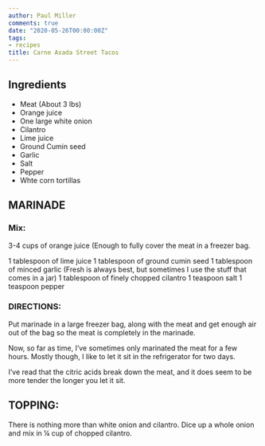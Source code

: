 ```yaml
---
author: Paul Miller
comments: true
date: "2020-05-26T00:00:00Z"
tags:
- recipes
title: Carne Asada Street Tacos
---
```


## Ingredients
* Meat (About 3 lbs)
* Orange juice
* One large white onion
* Cilantro
* Lime juice
* Ground Cumin seed
* Garlic
* Salt
* Pepper
* Whte corn tortillas

## MARINADE 
### Mix:
3-4 cups of orange juice (Enough to fully cover the meat in a freezer bag.

1 tablespoon of lime juice
1 tablespoon of ground cumin seed
1 tablespoon of minced garlic (Fresh is always best, but sometimes I use the stuff that comes in a jar)
1 tablespoon of finely chopped cilantro
1 teaspoon salt
1 teaspoon pepper
### DIRECTIONS:
Put marinade in a large freezer bag, along with the meat and get enough air out of the bag so the meat is completely in the marinade.

Now, so far as time, I’ve sometimes only marinated the meat for a few hours. Mostly though, I like to let it sit in the refrigerator for two days.

I’ve read that the citric acids break down the meat, and it does seem to be more tender the longer you let it sit.

## TOPPING:

There is nothing more than white onion and cilantro. Dice up a whole onion and mix in ¼ cup of chopped cilantro.

